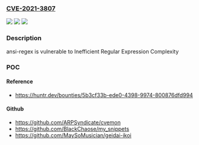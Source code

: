 ### [CVE-2021-3807](https://cve.mitre.org/cgi-bin/cvename.cgi?name=CVE-2021-3807)
![](https://img.shields.io/static/v1?label=Product&message=chalk%2Fansi-regex&color=blue)
![](https://img.shields.io/static/v1?label=Version&message=%3C%206.0.1%20&color=brighgreen)
![](https://img.shields.io/static/v1?label=Vulnerability&message=CWE-1333%20Inefficient%20Regular%20Expression%20Complexity&color=brighgreen)

### Description

ansi-regex is vulnerable to Inefficient Regular Expression Complexity

### POC

#### Reference
- https://huntr.dev/bounties/5b3cf33b-ede0-4398-9974-800876dfd994

#### Github
- https://github.com/ARPSyndicate/cvemon
- https://github.com/BlackChaose/my_snippets
- https://github.com/MaySoMusician/geidai-ikoi

